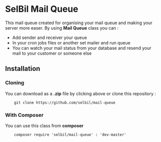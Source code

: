# SelBil Mail Queue

This mail queue created for organising your mail queue and making your server more easer. By using **Mail Queue** class you can :
* Add sender and receiver your queue
* In your cron jobs files or another set mailer and run queue
* You can watch your mail status from your database and resend your mail to your customer or someone else

## Installation
### Cloning
You can download as a **.zip** file by clicking above or clone this repository :
```
	git clone https://github.com/selbil/mail-queue
```

### With Composer
You can use this class from __composer__
```
	composer require 'selbil/mail-queue' : 'dev-master'
```